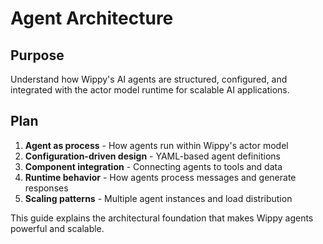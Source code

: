 # Agent Architecture

<!--
TOC: Core Concepts > AI Agents Framework > Agent Architecture
Audience: Developers familiar with LLMs
Duration: 20 minutes
Prerequisites: Basic LLM understanding
-->

## Purpose

Understand how Wippy's AI agents are structured, configured, and integrated with the actor model runtime for scalable AI applications.

## Plan

1. **Agent as process** - How agents run within Wippy's actor model
2. **Configuration-driven design** - YAML-based agent definitions
3. **Component integration** - Connecting agents to tools and data
4. **Runtime behavior** - How agents process messages and generate responses
5. **Scaling patterns** - Multiple agent instances and load distribution

This guide explains the architectural foundation that makes Wippy agents powerful and scalable.

<!--
Implementation will cover:
- agent.gen1 registry entry structure
- Agent process lifecycle and message handling
- System message construction from prompts and traits
- Tool integration and function calling
- Memory management and context handling
- Agent-to-agent communication patterns
-->
